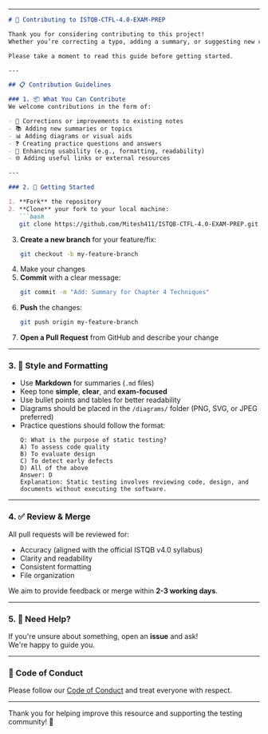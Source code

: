 

---

```markdown
# 🤝 Contributing to ISTQB-CTFL-4.0-EXAM-PREP

Thank you for considering contributing to this project!  
Whether you’re correcting a typo, adding a summary, or suggesting new content — every contribution matters.

Please take a moment to read this guide before getting started.

---

## 📋 Contribution Guidelines

### 1. 📦 What You Can Contribute
We welcome contributions in the form of:

- 🔧 Corrections or improvements to existing notes
- 📚 Adding new summaries or topics
- 📊 Adding diagrams or visual aids
- ❓ Creating practice questions and answers
- 🧪 Enhancing usability (e.g., formatting, readability)
- 🌐 Adding useful links or external resources

---

### 2. 🌱 Getting Started

1. **Fork** the repository
2. **Clone** your fork to your local machine:
   ```bash
   git clone https://github.com/Mitesh411/ISTQB-CTFL-4.0-EXAM-PREP.git
   ```
3. **Create a new branch** for your feature/fix:
   ```bash
   git checkout -b my-feature-branch
   ```
4. Make your changes
5. **Commit** with a clear message:
   ```bash
   git commit -m "Add: Summary for Chapter 4 Techniques"
   ```
6. **Push** the changes:
   ```bash
   git push origin my-feature-branch
   ```
7. **Open a Pull Request** from GitHub and describe your change

---

### 3. 🧼 Style and Formatting

- Use **Markdown** for summaries (`.md` files)
- Keep tone **simple**, **clear**, and **exam-focused**
- Use bullet points and tables for better readability
- Diagrams should be placed in the `/diagrams/` folder (PNG, SVG, or JPEG preferred)
- Practice questions should follow the format:
  ```
  Q: What is the purpose of static testing?
  A) To assess code quality
  B) To evaluate design
  C) To detect early defects
  D) All of the above
  Answer: D
  Explanation: Static testing involves reviewing code, design, and documents without executing the software.
  ```

---

### 4. ✅ Review & Merge

All pull requests will be reviewed for:

- Accuracy (aligned with the official ISTQB v4.0 syllabus)
- Clarity and readability
- Consistent formatting
- File organization

We aim to provide feedback or merge within **2-3 working days**.

---

### 5. 🙋 Need Help?

If you're unsure about something, open an **issue** and ask!  
We're happy to guide you.

---

### 📝 Code of Conduct

Please follow our [Code of Conduct](CODE_OF_CONDUCT.md) and treat everyone with respect.

---

Thank you for helping improve this resource and supporting the testing community! 🌟
